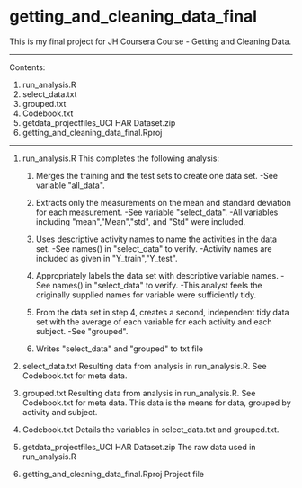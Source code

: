 # getting_and_cleaning_data_final
This is my final project for JH Coursera Course - Getting and Cleaning Data.

--------------------------------------------------------------------------------

Contents:
  1. run_analysis.R
  2. select_data.txt
  3. grouped.txt
  4. Codebook.txt
  5. getdata_projectfiles_UCI HAR Dataset.zip
  6. getting_and_cleaning_data_final.Rproj

--------------------------------------------------------------------------------

1. run_analysis.R
    This completes the following analysis:
    
    1. Merges the training and the test sets to create one data set.
      -See variable "all_data".
    
    2. Extracts only the measurements on the mean and standard deviation for each measurement. 
      -See variable "select_data".
      -All variables including "mean","Mean","std", and "Std" were included.
    
    3. Uses descriptive activity names to name the activities in the data set.
      -See names() in "select_data" to verify.
      -Activity names are included as given in "Y_train","Y_test".
      
    4. Appropriately labels the data set with descriptive variable names. 
      -See names() in "select_data" to verify.
      -This analyst feels the originally supplied names for variable were        sufficiently tidy.
    
    5. From the data set in step 4, creates a second, independent tidy data set with the average of each variable for each activity and each subject.
      -See "grouped".
    
    6. Writes "select_data" and "grouped" to txt file
    
2. select_data.txt
   Resulting data from analysis in run_analysis.R. See Codebook.txt for meta data.
    
3. grouped.txt
    Resulting data from analysis in run_analysis.R. See Codebook.txt for meta data. This data is the means for data, grouped by activity and subject.
    
    
4. Codebook.txt
    Details the variables in select_data.txt and grouped.txt.
    
5. getdata_projectfiles_UCI HAR Dataset.zip
    The raw data used in run_analysis.R
    
6. getting_and_cleaning_data_final.Rproj
    Project file
